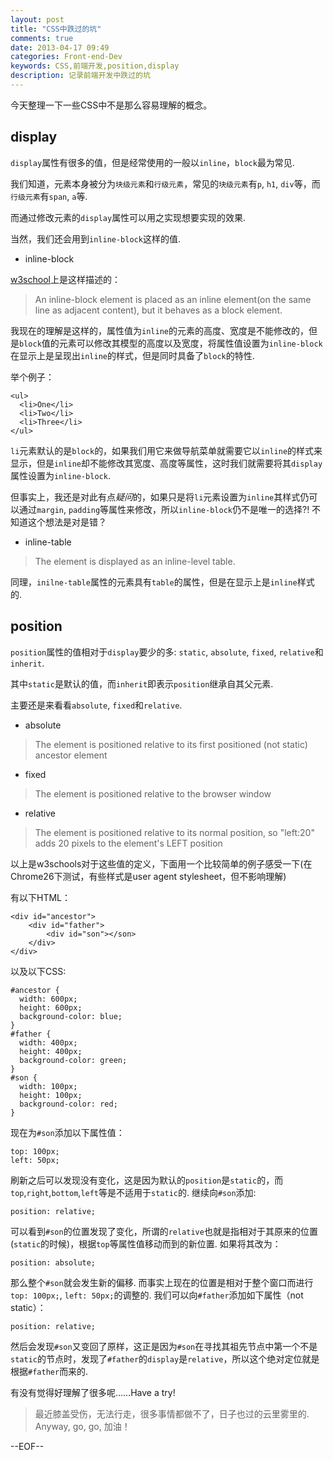 ```yaml
---
layout: post
title: "CSS中跌过的坑"
comments: true
date: 2013-04-17 09:49
categories: Front-end-Dev
keywords: CSS,前端开发,position,display
description: 记录前端开发中跌过的坑
---
```


今天整理一下一些CSS中不是那么容易理解的概念。

## display

`display`属性有很多的值，但是经常使用的一般以`inline`，`block`最为常见.

我们知道，元素本身被分为`块级元素`和`行级元素`，常见的`块级元素`有`p`, `h1`, `div`等，而`行级元素`有`span`, `a`等.

而通过修改元素的`display`属性可以用之实现想要实现的效果.

当然，我们还会用到`inline-block`这样的值.

* inline-block

[w3school](http://www.w3school.com.cn/css/pr_class_display.asp)上是这样描述的：

> An inline-block element is placed as an inline element(on the same line as adjacent content), but it behaves as a block element.

我现在的理解是这样的，属性值为`inline`的元素的高度、宽度是不能修改的，但是`block`值的元素可以修改其模型的高度以及宽度，将属性值设置为`inline-block`在显示上是呈现出`inline`的样式，但是同时具备了`block`的特性.

举个例子：

    <ul>
	  <li>One</li>
	  <li>Two</li>
	  <li>Three</li>
	</ul>

`li`元素默认的是`block`的，如果我们用它来做导航菜单就需要它以`inline`的样式来显示，但是`inline`却不能修改其宽度、高度等属性，这时我们就需要将其`display`属性设置为`inline-block`.

但事实上，我还是对此有点*疑问*的，如果只是将`li`元素设置为`inline`其样式仍可以通过`margin`, `padding`等属性来修改，所以`inline-block`仍不是唯一的选择?! 不知道这个想法是对是错？

* inline-table

> The element is displayed as an inline-level table.

同理，`inilne-table`属性的元素具有`table`的属性，但是在显示上是`inline`样式的.


## position

`position`属性的值相对于`display`要少的多: `static`, `absolute`, `fixed`, `relative`和`inherit`.

其中`static`是默认的值，而`inherit`即表示`position`继承自其父元素.

主要还是来看看`absolute`, `fixed`和`relative`.

* absolute

> The element is positioned relative to its first positioned (not static) ancestor element

* fixed

> The element is positioned relative to the browser window

* relative

> The element is positioned relative to its normal position, so "left:20" adds 20 pixels to the element's LEFT position

以上是w3schools对于这些值的定义，下面用一个比较简单的例子感受一下(在Chrome26下测试，有些样式是user agent stylesheet，但不影响理解)

有以下HTML：

    <div id="ancestor">
	    <div id="father">
		    <div id="son"></son>
		</div>
	</div>

以及以下CSS:

    #ancestor {
	  width: 600px;
	  height: 600px;
	  background-color: blue;
    }
    #father {
	  width: 400px;
	  height: 400px;
	  background-color: green;
    }
    #son {
	  width: 100px;
	  height: 100px;
	  background-color: red;
    }

现在为`#son`添加以下属性值：

    top: 100px;
	left: 50px;

刷新之后可以发现没有变化，这是因为默认的`position`是`static`的，而`top`,`right`,`bottom`,`left`等是不适用于`static`的. 继续向`#son`添加:

    position: relative;

可以看到`#son`的位置发现了变化，所谓的`relative`也就是指相对于其原来的位置(`static`的时候)，根据`top`等属性值移动而到的新位置. 如果将其改为：

	position: absolute;

那么整个`#son`就会发生新的偏移. 而事实上现在的位置是相对于整个窗口而进行`top: 100px;`, `left: 50px;`的调整的. 我们可以向`#father`添加如下属性（not static）：

    position: relative;

然后会发现`#son`又变回了原样，这正是因为`#son`在寻找其祖先节点中第一个不是`static`的节点时，发现了`#father`的`display`是`relative`，所以这个绝对定位就是根据`#father`而来的.

有没有觉得好理解了很多呢……Have a try!


> 最近膝盖受伤，无法行走，很多事情都做不了，日子也过的云里雾里的. Anyway, go, go, 加油！

--EOF--
